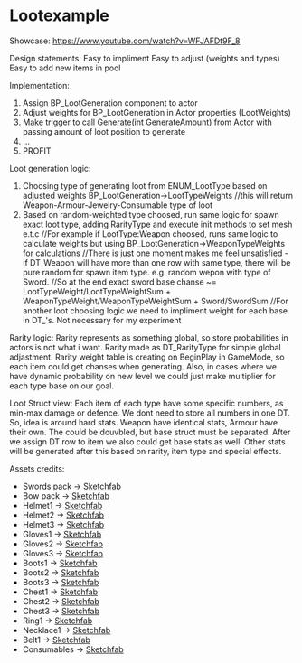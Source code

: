 # Lootexample

Showcase: https://www.youtube.com/watch?v=WFJAFDt9F_8

Design statements: 
Easy to impliment 
Easy to adjust (weights and types)
Easy to add new items in pool 

Implementation:
1. Assign BP_LootGeneration component to actor
2. Adjust weights for BP_LootGeneration in Actor properties (LootWeights)
3. Make trigger to call Generate(int GenerateAmount) from Actor with passing amount of loot position to generate
4. ...
5. PROFIT

Loot generation logic:
1. Choosing type of generating loot from ENUM_LootType based on adjusted weights BP_LootGeneration->LootTypeWeights 
//this will return Weapon-Armour-Jewelry-Consumable type of loot
2. Based on random-weighted type choosed, run same logic for spawn exact loot type, adding RarityType and execute init methods to set mesh e.t.c
//For example if LootType:Weapon choosed, runs same logic to calculate weights but using BP_LootGeneration->WeaponTypeWeights for calculations
//There is just one moment makes me feel unsatisfied - if DT_Weapon will have more than one row with same type, there will be pure random for spawn item type. e.g. random wepon with type of Sword.
//So at the end exact sword base chanse ~= LootTypeWeight/LootTypeWeightSum + WeaponTypeWeight/WeaponTypeWeightSum + Sword/SwordSum
//For another loot choosing logic we need to impliment weight for each base in DT_'s. Not necessary for my experiment

Rarity logic:
Rarity represents as something global, so store probabilities in actors is not what i want. Rarity made as DT_RarityType for simple global adjastment. 
Rarity weight table is creating on BeginPlay in GameMode, so each item could get chanses when generating. Also, in cases where we have dynamic probability on new level we could just make multiplier for each type base on our goal.

Loot Struct view:
Each item of each type have some specific numbers, as min-max damage or defence. We dont need to store all numbers in one DT. 
So, idea is around hard stats. Weapon have identical stats, Armour have their own. The could be douvbled, but base struct must be separated.
After we assign DT row to item we also could get base stats as well. Other stats will be generated after this based on rarity, item type and special effects.






Assets credits:
* Swords pack -> [Sketchfab](https://sketchfab.com/3d-models/sword-kit-361d8d01c4014ed1b520ad371939c8e8)
* Bow pack -> [Sketchfab](https://sketchfab.com/3d-models/bow-kit-b3bd7dadee054402b2dbdc9ce217c280)
* Helmet1 -> [Sketchfab](https://sketchfab.com/3d-models/vietnam-war-era-m1-helmet-c4009bdb0f1b4510b710bd3c8d4aa033)
* Helmet2 -> [Sketchfab](https://sketchfab.com/3d-models/horn-helmet-sj03-04-45e5f6f6ffc74cfb88f6c0e50394c49f)
* Helmet3 -> [Sketchfab](https://sketchfab.com/3d-models/battle-scarred-mandalorian-helmet-41c5e6a7dda4469cbb50c888264664b3)
* Gloves1 -> [Sketchfab](https://sketchfab.com/3d-models/gloves-scanned-87e0b2c0fc814b1988a0d97754d64ce0)
* Gloves2 -> [Sketchfab](https://sketchfab.com/3d-models/iron-glove-a5bc047bb07e4fc8a025e59023455b62)
* Gloves3 -> [Sketchfab](https://sketchfab.com/3d-models/mechanical-gloves-f3fed278f56e49528c78e6c4c311777d)
* Boots1 -> [Sketchfab](https://sketchfab.com/3d-models/kirza-boots-fac9f2745c0f47f5b4e63e2aaf8228f8)
* Boots2 -> [Sketchfab](https://sketchfab.com/3d-models/women-combat-boots-f1e9d6761743404e936ecbecc75ca17c)
* Boots3 -> [Sketchfab](https://sketchfab.com/3d-models/hiking-boots-lowpoly-1f25fa279bdc4f87b1374566e9e62923)
* Chest1 -> [Sketchfab](https://sketchfab.com/3d-models/free-man-armor-2-d022fc3857104da59e286822c20868e1)
* Chest2 -> [Sketchfab](https://sketchfab.com/3d-models/free-game-armor-1-9f423d363c9e4c01b6efffaef0b1180b)
* Chest3 -> [Sketchfab](https://sketchfab.com/3d-models/armor-6a7bec36d57548ad86841f808f847bb0)
* Ring1 -> [Sketchfab](https://sketchfab.com/3d-models/an-old-ring-ea5e0c11f2e046c993239ea1a3efcad7)
* Necklace1 -> [Sketchfab](https://sketchfab.com/3d-models/aventurine-necklace-1793c52e7de041beafa8773a47c69505)
* Belt1 -> [Sketchfab](https://sketchfab.com/3d-models/toolbelt-058ac6996c7d4c60960311d3b9ece0f3)
* Consumables -> [Sketchfab](https://sketchfab.com/3d-models/celtias-potion-consumables-86710e09f90f4752a017389ebada164e)



